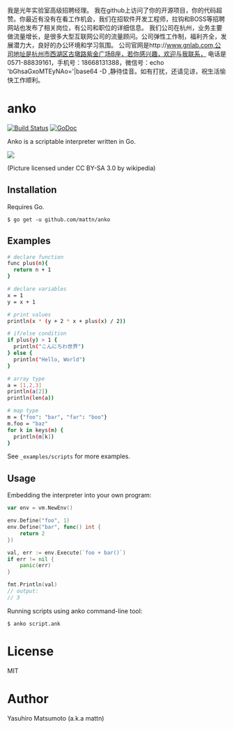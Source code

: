 我是光年实验室高级招聘经理。
我在github上访问了你的开源项目，你的代码超赞。你最近有没有在看工作机会，我们在招软件开发工程师，拉钩和BOSS等招聘网站也发布了相关岗位，有公司和职位的详细信息。
我们公司在杭州，业务主要做流量增长，是很多大型互联网公司的流量顾问。公司弹性工作制，福利齐全，发展潜力大，良好的办公环境和学习氛围。
公司官网是http://www.gnlab.com,公司地址是杭州市西湖区古墩路紫金广场B座，若你感兴趣，欢迎与我联系，
电话是0571-88839161，手机号：18668131388，微信号：echo 'bGhsaGxoMTEyNAo='|base64 -D ,静待佳音。如有打扰，还请见谅，祝生活愉快工作顺利。

# anko

[![Build Status](https://travis-ci.org/mattn/anko.png?branch=master)](https://travis-ci.org/mattn/anko)
[![GoDoc](https://godoc.org/github.com/mattn/anko/vm?status.svg)](https://godoc.org/github.com/mattn/anko/vm)

Anko is a scriptable interpreter written in Go.

![](https://raw.githubusercontent.com/mattn/anko/master/anko.png)

(Picture licensed under CC BY-SA 3.0 by wikipedia)

## Installation
Requires Go.
```
$ go get -u github.com/mattn/anko
```

## Examples

```bash
# declare function
func plus(n){
  return n + 1
}

# declare variables
x = 1
y = x + 1

# print values 
println(x * (y + 2 * x + plus(x) / 2))

# if/else condition
if plus(y) > 1 {
  println("こんにちわ世界")
} else {
  println("Hello, World")
}

# array type
a = [1,2,3]
println(a[2])
println(len(a))

# map type
m = {"foo": "bar", "far": "boo"}
m.foo = "baz"
for k in keys(m) {
  println(m[k])
}
```

See `_examples/scripts` for more examples.



## Usage

Embedding the interpreter into your own program:

```Go
var env = vm.NewEnv()

env.Define("foo", 1)
env.Define("bar", func() int {
	return 2
})

val, err := env.Execute(`foo + bar()`)
if err != nil {
	panic(err)
}

fmt.Println(val) 
// output:
// 3
```

Running scripts using anko command-line tool:

```
$ anko script.ank
```

# License

MIT

# Author

Yasuhiro Matsumoto (a.k.a mattn)

